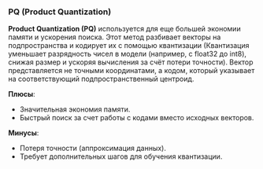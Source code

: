 ### **PQ (Product Quantization)**

**Product Quantization (PQ)** используется для еще большей экономии памяти и ускорения поиска. Этот метод разбивает векторы на подпространства и кодирует их с помощью квантизации (Квантизация уменьшает разрядность чисел в модели (например, с float32 до int8), снижая размер и ускоряя вычисления за счёт потери точности). Вектор представляется не точными координатами, а кодом, который указывает на соответствующий подпространственный центроид.

**Плюсы**:

- Значительная экономия памяти.
- Быстрый поиск за счет работы с кодами вместо исходных векторов.

**Минусы**:

- Потеря точности (аппроксимация данных).
- Требует дополнительных шагов для обучения квантизации.